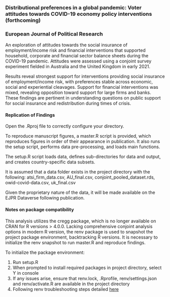 
### Distributional preferences in a global pandemic: Voter attitudes towards COVID-19 economy policy interventions (forthcoming)
### European Journal of Political Research

An exploration of attitudes towards the social insurance of employment/income risk and financial interventions that supported household, corporate and financial sector balance sheets during the COVID-19 pandemic. Attitudes were assessed using a conjoint survey experiment fielded in Australia and the United Kingdom in early 2021.

Results reveal strongest support for interventions providing social insurance of employment/income risk, with preferences stable across economic, social and experiential cleavages. Support for financial interventions was mixed, revealing opposition toward support for large firms and banks. These findings are pertinent in understanding questions on public support for social insurance and redistribution during times of crisis. 

#### Replication of Findings

Open the .Rproj file to correctly configure your directory. 

To reproduce manuscript figures, a master.R script is provided, which reproduces figures in order of their appearance in publication. It also runs the setup script, performs data pre-processing, and loads main functions.

The setup.R script loads data, defines sub-directories for data and output, and creates country-specific data subsets.

It is assumed that a data folder exists in the project directory with the following: atsi_firm_data.csv, AU_final.csv, conjoint_pooled_dataset.rds, owid-covid-data.csv, uk_final.csv

Given the proprietary nature of the data, it will be made available on the EJPR Dataverse following publication. 

#### Notes on package compatibility

This analysis utilizes the cregg package, which is no longer available on CRAN for R versions > 4.0.0. Lacking comprehensive conjoint analysis options in modern R version, the renv package is used to snapshot the project package environment, backtracking R versions. It is necessary to initialize the renv snapshot to run master.R and reproduce findings.

To initialize the package environment:
1) Run setup.R
2) When prompted to install required packages in project directory, select Y in console
3) If any issues arise, ensure that renv.lock, .Rprofile, renv/settings.json and renv/activate.R are available in the project directory
4) Following renv troubleshooting steps detailed [here](https://rstudio.github.io/renv/articles/renv.html)
